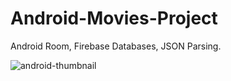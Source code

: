 # Android-Movies-Project
Android Room, Firebase Databases, JSON Parsing.

![android-thumbnail](https://user-images.githubusercontent.com/22495045/124979461-be941480-e03b-11eb-8c1b-b8456c7a701b.jpg)
